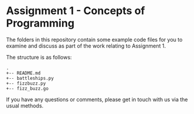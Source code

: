 # Assignment 1 - Concepts of Programming

The folders in this repository contain some example code files for you to examine and discuss as part of the work relating to Assignment 1.

The structure is as follows:

```
.
+-- README.md
+-- battleships.py
+-- fizzbuzz.py
+-- fizz_buzz.go
```

If you have any questions or comments, please get in touch with us via the usual methods.
